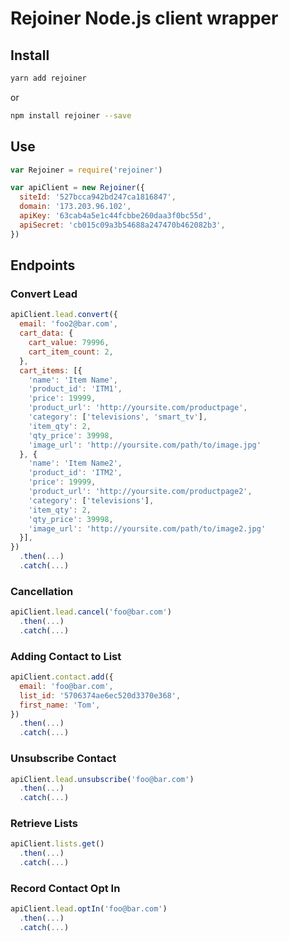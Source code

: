 # Rejoiner Node.js client wrapper

## Install

````bash
yarn add rejoiner
````

or

````bash
npm install rejoiner --save
````

## Use

````js
var Rejoiner = require('rejoiner')

var apiClient = new Rejoiner({
  siteId: '527bcca942bd247ca1816847',
  domain: '173.203.96.102',
  apiKey: '63cab4a5e1c44fcbbe260daa3f0bc55d',
  apiSecret: 'cb015c09a3b54688a247470b462082b3',
})
````

## Endpoints

### Convert Lead

````js
apiClient.lead.convert({
  email: 'foo2@bar.com',
  cart_data: {
    cart_value: 79996,
    cart_item_count: 2,
  },
  cart_items: [{
    'name': 'Item Name',
    'product_id': 'ITM1',
    'price': 19999,
    'product_url': 'http://yoursite.com/productpage',
    'category': ['televisions', 'smart_tv'],
    'item_qty': 2,
    'qty_price': 39998,
    'image_url': 'http://yoursite.com/path/to/image.jpg'
  }, {
    'name': 'Item Name2',
    'product_id': 'ITM2',
    'price': 19999,
    'product_url': 'http://yoursite.com/productpage2',
    'category': ['televisions'],
    'item_qty': 2,
    'qty_price': 39998,
    'image_url': 'http://yoursite.com/path/to/image2.jpg'
  }],
})
  .then(...)
  .catch(...)
````

### Cancellation

````js
apiClient.lead.cancel('foo@bar.com')
  .then(...)
  .catch(...)
````

### Adding Contact to List

````js
apiClient.contact.add({
  email: 'foo@bar.com',
  list_id: '5706374ae6ec520d3370e368',
  first_name: 'Tom',
})
  .then(...)
  .catch(...)
````

### Unsubscribe Contact

````js
apiClient.lead.unsubscribe('foo@bar.com')
  .then(...)
  .catch(...)
````

### Retrieve Lists

````js
apiClient.lists.get()
  .then(...)
  .catch(...)
````

### Record Contact Opt In

````js
apiClient.lead.optIn('foo@bar.com')
  .then(...)
  .catch(...)
````
